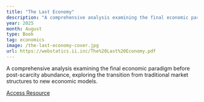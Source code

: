 ```yaml
---
title: "The Last Economy"
description: "A comprehensive analysis examining the final economic paradigm before post-scarcity abundance, exploring the transition from traditional market structures to new economic models."
year: 2025
month: August
type: Book
tag: economics
image: /the-last-economy-cover.jpg
url: https://webstatics.ii.inc/The%20Last%20Economy.pdf
---
```


A comprehensive analysis examining the final economic paradigm before post-scarcity abundance, exploring the transition from traditional market structures to new economic models.

[Access Resource](https://webstatics.ii.inc/The%20Last%20Economy.pdf)